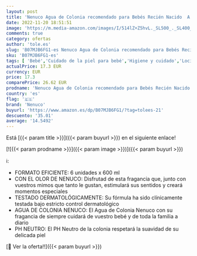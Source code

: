 ```yaml
---
layout: post
title: 'Nenuco Agua de Colonia recomendado para Bebés Recién Nacido  A partir de 3 meses   Fragancia Original - Paquete de 6 unidades x 600 ml'
date: 2022-11-20 18:51:51
image: 'https://m.media-amazon.com/images/I/514lZ+Z5hvL._SL500_._SL400_.jpg'
comments: true
category: ofertas
author: 'tole.es'
slug: 'B07MJB6FG1-es Nenuco Agua de Colonia recomendado para Bebés Recién...'
sku: 'B07MJB6FG1-es'
tags: [ 'Bebé','Cuidado de la piel para bebé','Higiene y cuidado','Lociones para la piel de bebé','bebés','nacido','nenuco','recién','🇪🇸', ]
actualPrice: 17.3 EUR
currency: EUR
price: 17.3
comparePrice: 26.62 EUR
prodname: 'Nenuco Agua de Colonia recomendado para Bebés Recién Nacido  A partir de 3 meses   Fragancia Original - Paquete de 6 unidades x 600 ml'
country: 'es'
flag: '🇪🇸'
brand: 'Nenuco'
buyurl: 'https://www.amazon.es/dp/B07MJB6FG1/?tag=tolees-21'
descuento: '35.01'
average: '14.5492'
---
```


Está [{{< param title >}}]({{< param buyurl >}}) en el siguiente enlace!

[![{{< param prodname >}}]({{< param image >}})]({{< param buyurl >}})

ℹ️:

- FORMATO EFICIENTE: 6 unidades x 600 ml
- CON EL OLOR DE NENUCO: Disfrutad de esta fragancia que, junto con vuestros mimos que tanto le gustan, estimulará sus sentidos y creará momentos especiales
- TESTADO DERMATOLÓGICAMENTE: Su fórmula ha sido clínicamente testada bajo estricto control dermatológico
- AGUA DE COLONIA NENUCO: El Agua de Colonia Nenuco con su fragancia de siempre cuidará de vuestro bebé y de toda la familia a diario
- PH NEUTRO: El PH Neutro de la colonia respetará la suavidad de su delicada piel

[🛒 Ver la oferta!!]({{< param buyurl >}})
